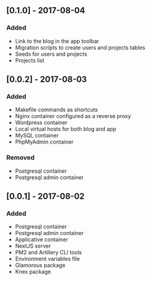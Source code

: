 ## [0.1.0] - 2017-08-04
### Added
- Link to the blog in the app toolbar
- Migration scripts to create users and projects tables
- Seeds for users and projects
- Projects list

## [0.0.2] - 2017-08-03
### Added
- Makefile commands as shortcuts
- Nginx container configured as a reverse proxy
- Wordpress container
- Local virtual hosts for both blog and app
- MySQL container
- PhpMyAdmin container

### Removed
- Postgresql container
- Postgresql admin container

## [0.0.1] - 2017-08-02
### Added
- Postgresql container
- Postgresql admin container
- Applicative container
- NextJS server
- PM2 and Artillery CLI tools
- Environment variables file
- Glamorous package
- Knex package
